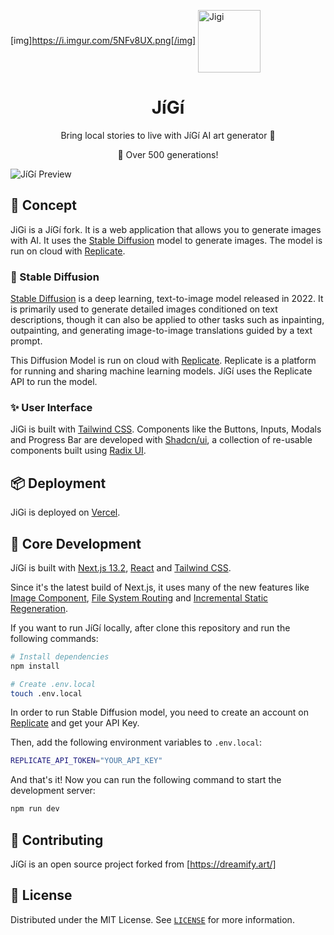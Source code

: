 [img]https://i.imgur.com/5NFv8UX.png[/img]
  <img
    src="https://imgur.com/5NFv8UX"
    align="center"
    width="100"
    alt="Jigi"
    title="JíGí"
  />
  <h1 align="center">JíGí</h1>
</p>

<p align="center">
   Bring local stories to live with JíGí AI art generator 🎨
</p>

<p align="center">
  🚀 Over 500 generations!
</p>

![JíGí Preview](./.github/preview.png)

## 🚀 Concept

JiGi is a JíGí fork. It is a web application that allows you to generate images with AI. It uses the [Stable Diffusion](https://stability.ai/blog/stable-diffusion-public-release) model to generate images. The model is run on cloud with [Replicate](https://replicate.com/).

### 🎨 Stable Diffusion

[Stable Diffusion](https://en.wikipedia.org/wiki/Stable_Diffusion) is a deep learning, text-to-image model released in 2022. It is primarily used to generate detailed images conditioned on text descriptions, though it can also be applied to other tasks such as inpainting, outpainting, and generating image-to-image translations guided by a text prompt.

This Diffusion Model is run on cloud with [Replicate](https://replicate.com/). Replicate is a platform for running and sharing machine learning models. JíGí uses the Replicate API to run the model.

### ✨ User Interface

JiGi is built with [Tailwind CSS](https://tailwindcss.com/). Components like the Buttons, Inputs, Modals and Progress Bar are developed with [Shadcn/ui](https://ui.shadcn.com/docs), a collection of re-usable components built using [Radix UI](https://www.radix-ui.com/).

## 📦 Deployment

JiGi is deployed on [Vercel](https://vercel.com/).

## 🚀 Core Development

JíGí is built with [Next.js 13.2](https://nextjs.org/), [React](https://reactjs.org/) and [Tailwind CSS](https://tailwindcss.com/).

Since it's the latest build of Next.js, it uses many of the new features like [Image Component](https://nextjs.org/docs/api-reference/next/image), [File System Routing](https://nextjs.org/docs/routing/introduction) and [Incremental Static Regeneration](https://nextjs.org/docs/basic-features/data-fetching#incremental-static-regeneration).

If you want to run JíGí locally, after clone this repository and run the following commands:

```bash
# Install dependencies
npm install

# Create .env.local
touch .env.local
```

In order to run Stable Diffusion model, you need to create an account on [Replicate](https://replicate.com/) and get your API Key.

Then, add the following environment variables to `.env.local`:

```bash
REPLICATE_API_TOKEN="YOUR_API_KEY"
```

And that's it! Now you can run the following command to start the development server:

```bash
npm run dev
```

## 🤲 Contributing

JíGí is an open source project forked from [https://dreamify.art/]


## 📃 License

Distributed under the MIT License.
See [`LICENSE`](./LICENSE) for more information.
